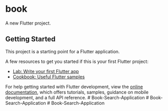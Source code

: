 # book

A new Flutter project.

## Getting Started

This project is a starting point for a Flutter application.

A few resources to get you started if this is your first Flutter project:

- [Lab: Write your first Flutter app](https://docs.flutter.dev/get-started/codelab)
- [Cookbook: Useful Flutter samples](https://docs.flutter.dev/cookbook)

For help getting started with Flutter development, view the
[online documentation](https://docs.flutter.dev/), which offers tutorials,
samples, guidance on mobile development, and a full API reference.
#   B o o k - S e a r c h - A p p l i c a t i o n  
 #   B o o k - S e a r c h - A p p l i c a t i o n  
 #   B o o k - S e a r c h - A p p l i c a t i o n  
 